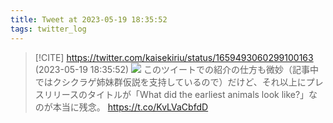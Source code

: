 ```yaml
---
title: Tweet at 2023-05-19 18:35:52
tags: twitter_log
---
```


> [!CITE] https://twitter.com/kaisekiriu/status/1659493060299100163 (2023-05-19 18:35:52)
> ![](https://twitter.com/kaisekiriu/status/1659493060299100163)
> このツイートでの紹介の仕方も微妙（記事中ではクシクラゲ姉妹群仮説を支持しているので）だけど、それ以上にプレスリリースのタイトルが「What did the earliest animals look like?」なのが本当に残念。
> https://t.co/KvLVaCbfdD
